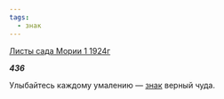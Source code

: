 ```yaml
---
tags:
  - знак
---
```

[Листы сада Мории 1 1924г](https://127.0.0.1:4002/agni/1924)

___436___

Улыбайтесь каждому умалению — [знак](../../../tags/#знак) верный чуда.   

